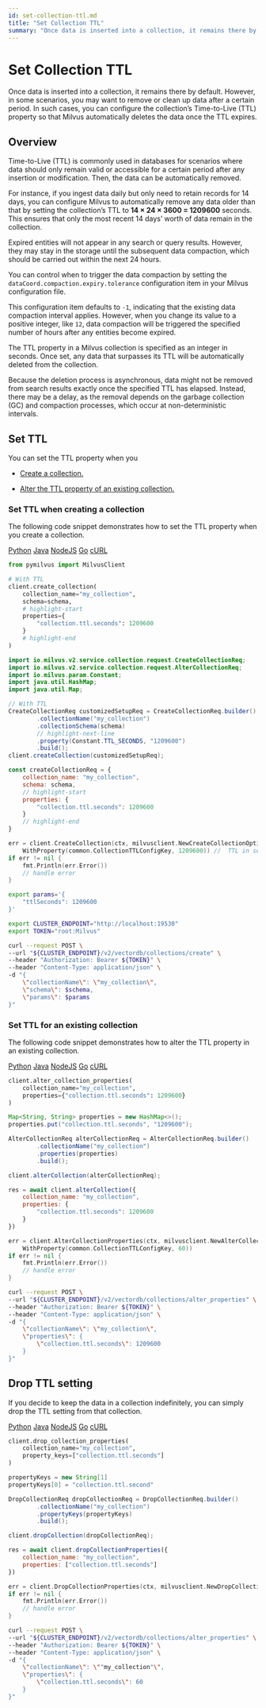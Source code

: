 ```yaml
---
id: set-collection-ttl.md
title: "Set Collection TTL"
summary: "Once data is inserted into a collection, it remains there by default. However, in some scenarios, you may want to remove or clean up data after a certain period. In such cases, you can configure the collection’s Time-to-Live (TTL) property so that Milvus automatically deletes the data once the TTL expires."
---
```


# Set Collection TTL

Once data is inserted into a collection, it remains there by default. However, in some scenarios, you may want to remove or clean up data after a certain period. In such cases, you can configure the collection’s Time-to-Live (TTL) property so that Milvus automatically deletes the data once the TTL expires.

## Overview

Time-to-Live (TTL) is commonly used in databases for scenarios where data should only remain valid or accessible for a certain period after any insertion or modification. Then, the data can be automatically removed. 

For instance, if you ingest data daily but only need to retain records for 14 days, you can configure Milvus to automatically remove any data older than that by setting the collection’s TTL to **14 × 24 × 3600 = 1209600** seconds. This ensures that only the most recent 14 days’ worth of data remain in the collection.

<div class="alert note">

Expired entities will not appear in any search or query results. However, they may stay in the storage until the subsequent data compaction, which should be carried out within the next 24 hours.

You can control when to trigger the data compaction by setting the `dataCoord.compaction.expiry.tolerance` configuration item in your Milvus configuration file.

This configuration item defaults to `-1`, indicating that the existing data compaction interval applies. However, when you change its value to a positive integer, like `12`, data compaction will be triggered the specified number of hours after any entities become expired.

</div>

The TTL property in a Milvus collection is specified as an integer in seconds. Once set, any data that surpasses its TTL will be automatically deleted from the collection.

Because the deletion process is asynchronous, data might not be removed from search results exactly once the specified TTL has elapsed. Instead, there may be a delay, as the removal depends on the garbage collection (GC) and compaction processes, which occur at non-deterministic intervals.

## Set TTL

You can set the TTL property when you

- [Create a collection.](set-collection-ttl.md#Set-TTL-when-creating-a-collection)

- [Alter the TTL property of an existing collection.](set-collection-ttl.md#Set-TTL-for-an-existing-collection)

### Set TTL when creating a collection

The following code snippet demonstrates how to set the TTL property when you create a collection.

<div class="multipleCode">
    <a href="#python">Python</a>
    <a href="#java">Java</a>
    <a href="#javascript">NodeJS</a>
    <a href="#go">Go</a>
    <a href="#bash">cURL</a>
</div>

```python
from pymilvus import MilvusClient

# With TTL
client.create_collection(
    collection_name="my_collection",
    schema=schema,
    # highlight-start
    properties={
        "collection.ttl.seconds": 1209600
    }
    # highlight-end
)
```

```java
import io.milvus.v2.service.collection.request.CreateCollectionReq;
import io.milvus.v2.service.collection.request.AlterCollectionReq;
import io.milvus.param.Constant;
import java.util.HashMap;
import java.util.Map;

// With TTL
CreateCollectionReq customizedSetupReq = CreateCollectionReq.builder()
        .collectionName("my_collection")
        .collectionSchema(schema)
        // highlight-next-line
        .property(Constant.TTL_SECONDS, "1209600")
        .build();
client.createCollection(customizedSetupReq);
```

```javascript
const createCollectionReq = {
    collection_name: "my_collection",
    schema: schema,
    // highlight-start
    properties: {
        "collection.ttl.seconds": 1209600
    }
    // highlight-end
}
```

```go
err = client.CreateCollection(ctx, milvusclient.NewCreateCollectionOption("my_collection", schema).
    WithProperty(common.CollectionTTLConfigKey, 1209600)) //  TTL in seconds
if err != nil {
    fmt.Println(err.Error())
    // handle error
}
```

```bash
export params='{
    "ttlSeconds": 1209600
}'

export CLUSTER_ENDPOINT="http://localhost:19530"
export TOKEN="root:Milvus"

curl --request POST \
--url "${CLUSTER_ENDPOINT}/v2/vectordb/collections/create" \
--header "Authorization: Bearer ${TOKEN}" \
--header "Content-Type: application/json" \
-d "{
    \"collectionName\": \"my_collection\",
    \"schema\": $schema,
    \"params\": $params
}"
```

### Set TTL for an existing collection

The following code snippet demonstrates how to alter the TTL property in an existing collection.

<div class="multipleCode">
    <a href="#python">Python</a>
    <a href="#java">Java</a>
    <a href="#javascript">NodeJS</a>
    <a href="#go">Go</a>
    <a href="#bash">cURL</a>
</div>

```python
client.alter_collection_properties(
    collection_name="my_collection",
    properties={"collection.ttl.seconds": 1209600}
)
```

```java
Map<String, String> properties = new HashMap<>();
properties.put("collection.ttl.seconds", "1209600");

AlterCollectionReq alterCollectionReq = AlterCollectionReq.builder()
        .collectionName("my_collection")
        .properties(properties)
        .build();

client.alterCollection(alterCollectionReq);
```

```javascript
res = await client.alterCollection({
    collection_name: "my_collection",
    properties: {
        "collection.ttl.seconds": 1209600
    }
})
```

```go
err = client.AlterCollectionProperties(ctx, milvusclient.NewAlterCollectionPropertiesOption("my_collection").
    WithProperty(common.CollectionTTLConfigKey, 60))
if err != nil {
    fmt.Println(err.Error())
    // handle error
}
```

```bash
curl --request POST \
--url "${CLUSTER_ENDPOINT}/v2/vectordb/collections/alter_properties" \
--header "Authorization: Bearer ${TOKEN}" \
--header "Content-Type: application/json" \
-d "{
    \"collectionName\": \"my_collection\",
    \"properties\": {
        \"collection.ttl.seconds\": 1209600
    }
}"
```

## Drop TTL setting

If you decide to keep the data in a collection indefinitely, you can simply drop the TTL setting from that collection.

<div class="multipleCode">
    <a href="#python">Python</a>
    <a href="#java">Java</a>
    <a href="#javascript">NodeJS</a>
    <a href="#go">Go</a>
    <a href="#bash">cURL</a>
</div>

```python
client.drop_collection_properties(
    collection_name="my_collection",
    property_keys=["collection.ttl.seconds"]
)
```

```java
propertyKeys = new String[1]
propertyKeys[0] = "collection.ttl.second"

DropCollectionReq dropCollectionReq = DropCollectionReq.builder()
        .collectionName("my_collection")
        .propertyKeys(propertyKeys)
        .build();

client.dropCollection(dropCollectionReq);
```

```javascript
res = await client.dropCollectionProperties({
    collection_name: "my_collection",
    properties: ["collection.ttl.seconds"]
})
```

```go
err = client.DropCollectionProperties(ctx, milvusclient.NewDropCollectionPropertiesOption("my_collection", common.CollectionTTLConfigKey))
if err != nil {
    fmt.Println(err.Error())
    // handle error
}
```

```bash
curl --request POST \
--url "${CLUSTER_ENDPOINT}/v2/vectordb/collections/alter_properties" \
--header "Authorization: Bearer ${TOKEN}" \
--header "Content-Type: application/json" \
-d "{
    \"collectionName\": \""my_collection"\",
    \"properties\": {
        \"collection.ttl.seconds\": 60
    }
}"
```

